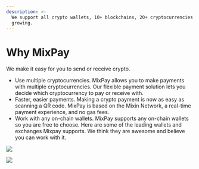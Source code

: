 ```yaml
---
description: >-
  We support all crypto wallets, 10+ blockchains, 20+ cryptocurrencies and
  growing.
---
```


# Why MixPay

We make it easy for you to send or receive crypto.

* Use multiple cryptocurrencies. MixPay allows you to make payments with multiple cryptocurrencies. Our flexible payment solution lets you decide which cryptocurrency to pay or receive with.
* Faster, easier payments. Making a crypto payment is now as easy as scanning a QR code. MixPay is based on the Mixin Network, a real-time payment experience, and no gas fees.
* Work with any on-chain wallets. MixPay supports any on-chain wallets so you are free to choose. Here are some of the leading wallets and exchanges Mixpay supports. We think they are awesome and believe you can work with it.

![](https://raw.githubusercontent.com/mixpayme/mixpay-docs/master/images/xdeelqt.png)

![](https://raw.githubusercontent.com/mixpayme/mixpay-docs/master/images/dkailiz.png)